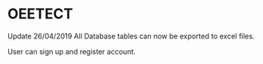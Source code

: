 # OEETECT
Update 26/04/2019
 All Database tables can now be exported to excel files.

User can sign up and register account.
